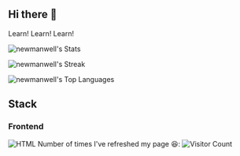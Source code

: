 ## Hi there 👋

Learn! Learn! Learn!

![newmanwell's Stats](https://github-readme-stats.vercel.app/api?username=newmanwell&theme=vue-dark&show_icons=true&hide_border=true&count_private=false)

![newmanwell's Streak](https://github-readme-streak-stats.herokuapp.com/?user=newmanwell&theme=vue-dark&hide_border=true)

![newmanwell's Top Languages](https://github-readme-stats.vercel.app/api/top-langs/?username=newmanwell&theme=vue-dark&show_icons=true&hide_border=true&layout=compact)

## Stack
### Frontend
![HTML](https://www.w3.org/html/logo/)
Number of times I've refreshed my page 😆: ![Visitor Count](https://profile-counter.glitch.me/newmanwell/count.svg)

